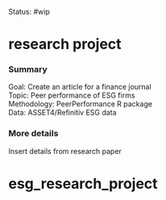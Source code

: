 Status: #wip 

# research project
### Summary
Goal: Create an article for a finance journal  
Topic: Peer performance of ESG firms  
Methodology: PeerPerformance R package  
Data: ASSET4/Refinitiv ESG data  

### More details

Insert details from research paper

# esg_research_project

